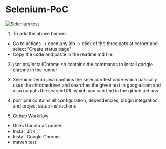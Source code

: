 # Selenium-PoC
[![Selenium test](https://github.com/vaibhavbiradar51/Selenium-PoC/actions/workflows/test.yml/badge.svg)](https://github.com/vaibhavbiradar51/Selenium-PoC/actions/workflows/test.yml)

1. To add the above banner:
- Go to actions -> open any job -> click of the three dots at corner and select "Create status page"
- Copy the code and paste in the readme.md file.

2. /scripts/InstallChrome.sh contains the commands to install google chrome in the runner

3. SeleniumDemo.java contains the selenium test code which basically uses the chromedriver and searches the given text in google.com and also outputs the search URL which you can find in the github actions

4. pom.xml contains all configuration, dependencies, plugin integration and project setup instructions 

5. Github Workflow
- Uses Ubuntu as runner
- Install JDK
- Install Google Chrome
- maven test 






